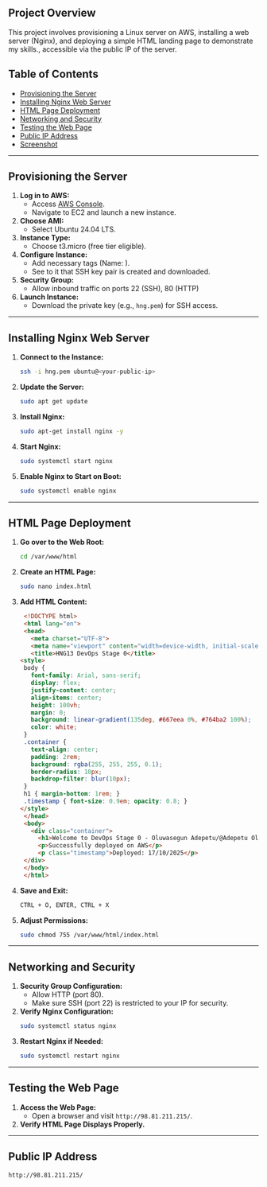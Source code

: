 ## Project Overview
This project involves provisioning a Linux server on AWS, installing a web server (Nginx), and deploying a simple HTML landing page to demonstrate my skills., accessible via the public IP of the server.

## Table of Contents
- [Provisioning the Server](#provisioning-the-server)
- [Installing Nginx Web Server](#installing-nginx-web-server)
- [HTML Page Deployment](#html-page-deployment)
- [Networking and Security](#networking-and-security)
- [Testing the Web Page](#testing-the-web-page)
- [Public IP Address](#public-ip-address)
- [Screenshot](#screenshot)

---

## Provisioning the Server
1. **Log in to AWS:**
   - Access [AWS Console](https://aws.amazon.com/console/).
   - Navigate to EC2 and launch a new instance.
2. **Choose AMI:**
   - Select Ubuntu 24.04 LTS.
3. **Instance Type:**
   - Choose t3.micro (free tier eligible).
4. **Configure Instance:**
   - Add necessary tags (Name: ).
   - See to it that SSH key pair is created and downloaded.
5. **Security Group:**
   - Allow inbound traffic on ports 22 (SSH), 80 (HTTP)
6. **Launch Instance:**
   - Download the private key (e.g., `hng.pem`) for SSH access.

---

## Installing Nginx Web Server
1. **Connect to the Instance:**
   ```bash
   ssh -i hng.pem ubuntu@<your-public-ip>
   ```
2. **Update the Server:**
   ```bash
   sudo apt get update 
   ```
3. **Install Nginx:**
   ```bash
   sudo apt-get install nginx -y
   ```
4. **Start Nginx:**
   ```bash
   sudo systemctl start nginx
   ```
5. **Enable Nginx to Start on Boot:**
   ```bash
   sudo systemctl enable nginx
   ```

---

## HTML Page Deployment
1. **Go over to the Web Root:**
   ```bash
   cd /var/www/html
   ```
2. **Create an HTML Page:**
   ```bash
   sudo nano index.html
   ```
3. **Add HTML Content:**
   ```html
    <!DOCTYPE html>
    <html lang="en">
    <head>
      <meta charset="UTF-8">
      <meta name="viewport" content="width=device-width, initial-scale=1.0">
      <title>HNG13 DevOps Stage 0</title>
   <style>
    body {
      font-family: Arial, sans-serif;
      display: flex;
      justify-content: center;
      align-items: center;
      height: 100vh;
      margin: 0;
      background: linear-gradient(135deg, #667eea 0%, #764ba2 100%);
      color: white;
    }
    .container {
      text-align: center;
      padding: 2rem;
      background: rgba(255, 255, 255, 0.1);
      border-radius: 10px;
      backdrop-filter: blur(10px);
    }
    h1 { margin-bottom: 1rem; }
    .timestamp { font-size: 0.9em; opacity: 0.8; }
   </style>
    </head>
    <body>
      <div class="container">
        <h1>Welcome to DevOps Stage 0 - Oluwasegun Adepetu/@Adepetu Oluwasegun</h1>
        <p>Successfully deployed on AWS</p>
        <p class="timestamp">Deployed: 17/10/2025</p>
    </div>
    </body>
    </html>
   ```
4. **Save and Exit:**
   ```bash
   CTRL + O, ENTER, CTRL + X
   ```
5. **Adjust Permissions:**
   ```bash
   sudo chmod 755 /var/www/html/index.html
   ```

---

## Networking and Security
1. **Security Group Configuration:**
   - Allow HTTP (port 80).
   - Make sure SSH (port 22) is restricted to your IP for security.
2. **Verify Nginx Configuration:**
   ```bash
   sudo systemctl status nginx
   ```
3. **Restart Nginx if Needed:**
   ```bash
   sudo systemctl restart nginx
   ```

---

## Testing the Web Page
1. **Access the Web Page:**
   - Open a browser and visit `http://98.81.211.215/`.
2. **Verify HTML Page Displays Properly.**

---

## Public IP Address
`http://98.81.211.215/`
